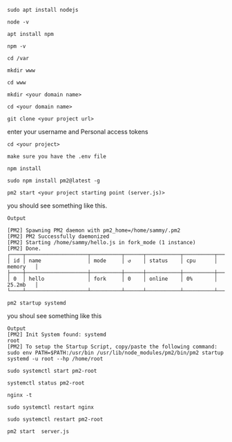 ```
sudo apt install nodejs
```
```
node -v
```
```
apt install npm
```
```
npm -v
```
```
cd /var
```
```
mkdir www
```
```
cd www
```
```
mkdir <your domain name>
```
```
cd <your domain name>
```
```
git clone <your project url>
```
enter your username and Personal access tokens
```
cd <your project>
```
```
make sure you have the .env file
```
```
npm install
```
```
sudo npm install pm2@latest -g
```
```
pm2 start <your project starting point (server.js)>
```
you should see something like this.
```
Output

[PM2] Spawning PM2 daemon with pm2_home=/home/sammy/.pm2
[PM2] PM2 Successfully daemonized
[PM2] Starting /home/sammy/hello.js in fork_mode (1 instance)
[PM2] Done.
┌────┬────────────────────┬──────────┬──────┬───────────┬──────────┬──────────┐
│ id │ name               │ mode     │ ↺    │ status    │ cpu      │ memory   │
├────┼────────────────────┼──────────┼──────┼───────────┼──────────┼──────────┤
│ 0  │ hello              │ fork     │ 0    │ online    │ 0%       │ 25.2mb   │
└────┴────────────────────┴──────────┴──────┴───────────┴──────────┴──────────┘
```
```
pm2 startup systemd
```
you shoul see something like this
```
Output
[PM2] Init System found: systemd
root
[PM2] To setup the Startup Script, copy/paste the following command:
sudo env PATH=$PATH:/usr/bin /usr/lib/node_modules/pm2/bin/pm2 startup systemd -u root --hp /home/root
```
```
sudo systemctl start pm2-root
```
```
systemctl status pm2-root
```
```
nginx -t
```
```
sudo systemctl restart nginx
```
```
sudo systemctl restart pm2-root
```
```
pm2 start  server.js
```
